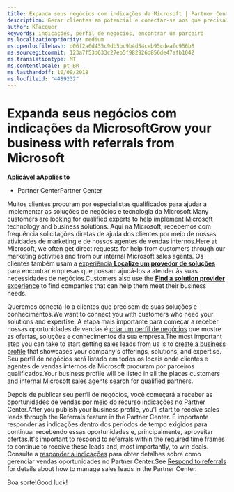 ```yaml
---
title: Expanda seus negócios com indicações da Microsoft | Partner Center
description: Gerar clientes em potencial e conectar-se aos que precisam de ajuda para implementar produtos e soluções da Microsoft.
author: KPacquer
keywords: indicações, perfil de negócios, encontrar um parceiro
ms.localizationpriority: medium
ms.openlocfilehash: d06f2a6d435c9db5bc9b4d54ceb95cdeafc956b8
ms.sourcegitcommit: 123a7f53d633c27eb5f982926d856de47afb1042
ms.translationtype: MT
ms.contentlocale: pt-BR
ms.lasthandoff: 10/09/2018
ms.locfileid: "4489232"
---
```

<!-- FWLink:  https://go.microsoft.com/fwlink/?linkid=849775 (top of page) -->

# <a name="grow-your-business-with-referrals-from-microsoft"></a><span data-ttu-id="dffd8-104">Expanda seus negócios com indicações da Microsoft</span><span class="sxs-lookup"><span data-stu-id="dffd8-104">Grow your business with referrals from Microsoft</span></span>

**<span data-ttu-id="dffd8-105">Aplicável a</span><span class="sxs-lookup"><span data-stu-id="dffd8-105">Applies to</span></span>**

-  <span data-ttu-id="dffd8-106">Partner Center</span><span class="sxs-lookup"><span data-stu-id="dffd8-106">Partner Center</span></span>

<span data-ttu-id="dffd8-107">Muitos clientes procuram por especialistas qualificados para ajudar a implementar as soluções de negócios e tecnologia da Microsoft.</span><span class="sxs-lookup"><span data-stu-id="dffd8-107">Many customers are looking for qualified experts to help implement Microsoft technology and business solutions.</span></span> <span data-ttu-id="dffd8-108">Aqui na Microsoft, recebemos com frequência solicitações diretas de ajuda dos clientes por meio de nossas atividades de marketing e de nossos agentes de vendas internos.</span><span class="sxs-lookup"><span data-stu-id="dffd8-108">Here at Microsoft, we often get direct requests for help from customers through our marketing activities and from our internal Microsoft sales agents.</span></span> <span data-ttu-id="dffd8-109">Os clientes também usam a [experiência **Localize um provedor de soluções**](https://www.microsoft.com/solution-providers/search) para encontrar empresas que possam ajudá-los a atender às suas necessidades de negócios.</span><span class="sxs-lookup"><span data-stu-id="dffd8-109">Customers also use the [**Find a solution provider** experience](https://www.microsoft.com/solution-providers/search) to find companies that can help them meet their business needs.</span></span> 

<span data-ttu-id="dffd8-110">Queremos conectá-lo a clientes que precisem de suas soluções e conhecimentos.</span><span class="sxs-lookup"><span data-stu-id="dffd8-110">We want to connect you with customers who need your solutions and expertise.</span></span> <span data-ttu-id="dffd8-111">A etapa mais importante para começar a receber nossas oportunidades de vendas é [criar um perfil de negócios](create-a-marketing-profile.md) que mostre as ofertas, soluções e conhecimentos da sua empresa.</span><span class="sxs-lookup"><span data-stu-id="dffd8-111">The most important step you can take to start getting sales leads from us is to [create a business profile](create-a-marketing-profile.md) that showcases your company's offerings, solutions, and expertise.</span></span> <span data-ttu-id="dffd8-112">Seu perfil de negócios será listado em todos os locais onde clientes e agentes de vendas internos da Microsoft procuram por parceiros qualificados.</span><span class="sxs-lookup"><span data-stu-id="dffd8-112">Your business profile will be listed in all the places customers and internal Microsoft sales agents search for qualified partners.</span></span> 

 <span data-ttu-id="dffd8-113">Depois de publicar seu perfil de negócios, você começará a receber as oportunidades de vendas por meio do recurso indicações no Partner Center.</span><span class="sxs-lookup"><span data-stu-id="dffd8-113">After you publish your business profile, you'll start to receive sales leads through the Referrals feature in the Partner Center.</span></span> <span data-ttu-id="dffd8-114">É importante responder às indicações dentro dos períodos de tempo exigidos para continuar recebendo essas oportunidades e, principalmente, aproveitar ofertas.</span><span class="sxs-lookup"><span data-stu-id="dffd8-114">It's important to respond to referrals within the required time frames to continue to receive these leads and, most importantly, to win deals.</span></span> <span data-ttu-id="dffd8-115">Consulte a [responder a indicações](responding-to-referrals.md) para obter detalhes sobre como gerenciar vendas oportunidades no Partner Center.</span><span class="sxs-lookup"><span data-stu-id="dffd8-115">See [Respond to referrals](responding-to-referrals.md) for details about how to manage sales leads in the Partner Center.</span></span>  

<span data-ttu-id="dffd8-116">Boa sorte!</span><span class="sxs-lookup"><span data-stu-id="dffd8-116">Good luck!</span></span>

<!-- 
*  [Analyze your business profile](analyze-your-marketing-profile.md) Regularly review and optimize your business profile to make sure you’re getting in front of your target customers.
-->
